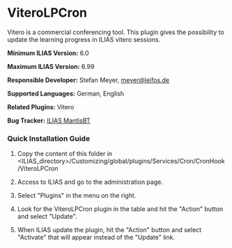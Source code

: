 # ViteroLPCron
Vitero  is a commercial conferencing tool.
This plugin gives the possibility to update the learning progress in ILIAS vitero sessions.

**Minimum ILIAS Version:**
6.0

**Maximum ILIAS Version:**
6.99

**Responsible Developer:**
Stefan Meyer, meyer@leifos.de

**Supported Languages:**
German, English

**Related Plugins:**
Vitero

**Bug Tracker:**
[ILIAS MantisBT](http://www.ilias.de/mantis/search.php?project_id=3&category=Vitero)

### Quick Installation Guide
1. Copy the content of this folder in <ILIAS_directory>/Customizing/global/plugins/Services/Cron/CronHook/ViteroLPCron

2. Access to ILIAS and go to the administration page.

3. Select "Plugins" in the menu on the right.

5. Look for the ViteroLPCron plugin in the table and hit the "Action" button and select "Update".

6. When ILIAS update the plugin, hit the "Action" button and select "Activate" that will appear instead of the "Update" link.

